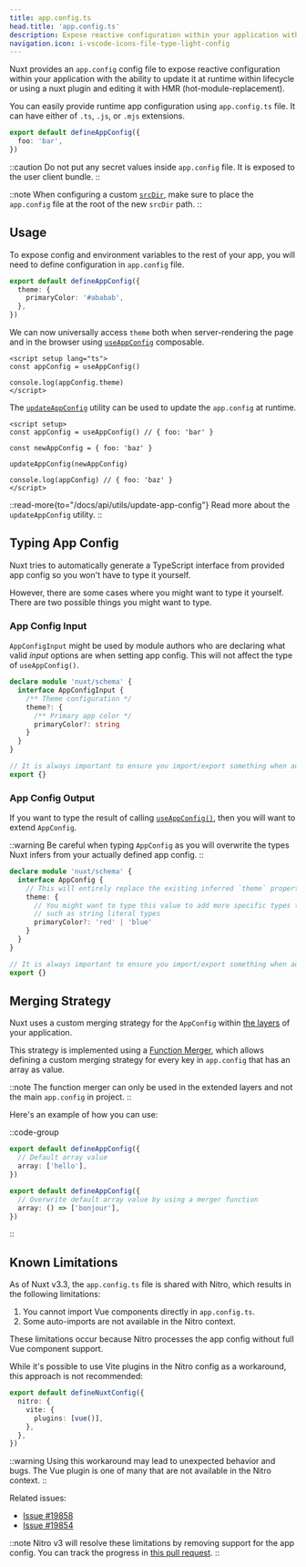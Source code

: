 ```yaml
---
title: app.config.ts
head.title: 'app.config.ts'
description: Expose reactive configuration within your application with the App Config file.
navigation.icon: i-vscode-icons-file-type-light-config
---
```


Nuxt provides an `app.config` config file to expose reactive configuration within your application with the ability to update it at runtime within lifecycle or using a nuxt plugin and editing it with HMR (hot-module-replacement).

You can easily provide runtime app configuration using `app.config.ts` file. It can have either of `.ts`, `.js`, or `.mjs` extensions.

```ts twoslash [app.config.ts]
export default defineAppConfig({
  foo: 'bar',
})
```

::caution
Do not put any secret values inside `app.config` file. It is exposed to the user client bundle.
::

::note
When configuring a custom [`srcDir`](/docs/3.x/api/nuxt-config#srcdir), make sure to place the `app.config` file at the root of the new `srcDir` path.
::

## Usage

To expose config and environment variables to the rest of your app, you will need to define configuration in `app.config` file.

```ts twoslash [app.config.ts]
export default defineAppConfig({
  theme: {
    primaryColor: '#ababab',
  },
})
```

We can now universally access `theme` both when server-rendering the page and in the browser using [`useAppConfig`](/docs/3.x/api/composables/use-app-config) composable.

```vue [pages/index.vue]
<script setup lang="ts">
const appConfig = useAppConfig()

console.log(appConfig.theme)
</script>
```

The [`updateAppConfig`](/docs/3.x/api/utils/update-app-config) utility can be used to update the `app.config` at runtime.

```vue [pages/index.vue]
<script setup>
const appConfig = useAppConfig() // { foo: 'bar' }

const newAppConfig = { foo: 'baz' }

updateAppConfig(newAppConfig)

console.log(appConfig) // { foo: 'baz' }
</script>
```

::read-more{to="/docs/api/utils/update-app-config"}
Read more about the `updateAppConfig` utility.
::

## Typing App Config

Nuxt tries to automatically generate a TypeScript interface from provided app config so you won't have to type it yourself.

However, there are some cases where you might want to type it yourself. There are two possible things you might want to type.

### App Config Input

`AppConfigInput` might be used by module authors who are declaring what valid _input_ options are when setting app config. This will not affect the type of `useAppConfig()`.

```ts [index.d.ts]
declare module 'nuxt/schema' {
  interface AppConfigInput {
    /** Theme configuration */
    theme?: {
      /** Primary app color */
      primaryColor?: string
    }
  }
}

// It is always important to ensure you import/export something when augmenting a type
export {}
```

### App Config Output

If you want to type the result of calling [`useAppConfig()`](/docs/3.x/api/composables/use-app-config), then you will want to extend `AppConfig`.

::warning
Be careful when typing `AppConfig` as you will overwrite the types Nuxt infers from your actually defined app config.
::

```ts [index.d.ts]
declare module 'nuxt/schema' {
  interface AppConfig {
    // This will entirely replace the existing inferred `theme` property
    theme: {
      // You might want to type this value to add more specific types than Nuxt can infer,
      // such as string literal types
      primaryColor?: 'red' | 'blue'
    }
  }
}

// It is always important to ensure you import/export something when augmenting a type
export {}
```

## Merging Strategy

Nuxt uses a custom merging strategy for the `AppConfig` within [the layers](/docs/3.x/getting-started/layers) of your application.

This strategy is implemented using a [Function Merger](https://github.com/unjs/defu#function-merger), which allows defining a custom merging strategy for every key in `app.config` that has an array as value.

::note
The function merger can only be used in the extended layers and not the main `app.config` in project.
::

Here's an example of how you can use:

::code-group

```ts twoslash [layer/app.config.ts]
export default defineAppConfig({
  // Default array value
  array: ['hello'],
})
```

```ts twoslash [app.config.ts]
export default defineAppConfig({
  // Overwrite default array value by using a merger function
  array: () => ['bonjour'],
})
```

::

## Known Limitations

As of Nuxt v3.3, the `app.config.ts` file is shared with Nitro, which results in the following limitations:

1. You cannot import Vue components directly in `app.config.ts`.
2. Some auto-imports are not available in the Nitro context.

These limitations occur because Nitro processes the app config without full Vue component support.

While it's possible to use Vite plugins in the Nitro config as a workaround, this approach is not recommended:

```ts [nuxt.config.ts]
export default defineNuxtConfig({
  nitro: {
    vite: {
      plugins: [vue()],
    },
  },
})
```

::warning
Using this workaround may lead to unexpected behavior and bugs. The Vue plugin is one of many that are not available in the Nitro context.
::

Related issues:
- [Issue #19858](https://github.com/nuxt/nuxt/issues/19858)
- [Issue #19854](https://github.com/nuxt/nuxt/issues/19854)

::note
Nitro v3 will resolve these limitations by removing support for the app config.
You can track the progress in [this pull request](https://github.com/nitrojs/nitro/pull/2521).
::
